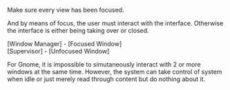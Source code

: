 Make sure every view has been focused.

And by means of focus, the user must interact with the interface. Otherwise the interface is either being taking over or closed.

[Window Manager] - [Focused Window]
               \
[Supervisor] - [Unfocused Window]

For Gnome, it is impossible to simutaneously interact with 2 or more windows at the same time. However, the system can take control of system when idle or just merely read through content but do nothing about it.

